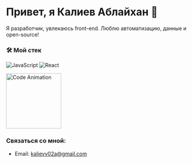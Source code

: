 # Привет, я Калиев Аблайхан 👋
Я разработчик, увлекаюсь front-end. Люблю автоматизацию, данные и open-source!

### 🛠 Мой стек
![JavaScript](https://img.shields.io/badge/JavaScript-F7DF1E?style=for-the-badge&logo=javascript&logoColor=black)
![React](https://img.shields.io/badge/React-61DAFB?style=for-the-badge&logo=react&logoColor=black)

<img src="https://media0.giphy.com/media/v1.Y2lkPTc5MGI3NjExdHoxZ2x6Nm1tdzc3cTVmdDEyd3g2b3V6ZzBrdDR0MmFwcXI3M3R6eiZlcD12MV9pbnRlcm5hbF9naWZfYnlfaWQmY3Q9Zw/W9MrfVxE4s2Zi/giphy.gif" width="150" alt="Code Animation">

### Связаться со мной:
- Email: kalievv02a@gmail.com
